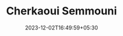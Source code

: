 ---
weight: 999
title: "Cherkaoui Semmouni"
description: ""
icon: "article"
date: "2023-12-02T16:49:59+05:30"
lastmod: "2023-12-02T16:49:59+05:30"
draft: true
toc: true
---